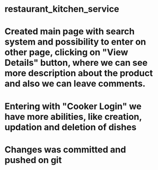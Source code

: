 ﻿# restaurant_kitchen_service
# Created main page with search system and possibility to enter on other page, clicking on "View Details" button, where we can see more description about the product and also we can leave comments.
# Entering with "Cooker Login" we have more abilities, like creation, updation and deletion of dishes
# Changes was committed and pushed on git
